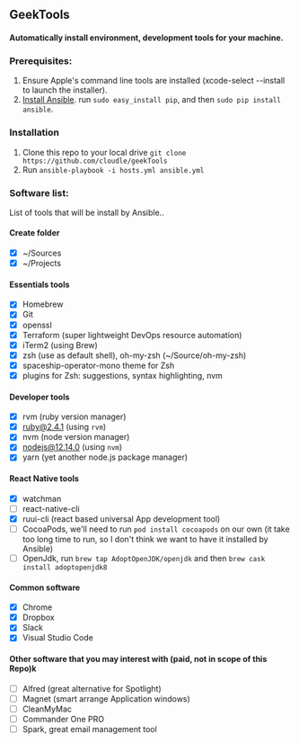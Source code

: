 ## GeekTools

#### Automatically install environment, development tools for your machine.


### Prerequisites:
1. Ensure Apple's command line tools are installed (xcode-select --install to launch the installer).
2. [Install Ansible](https://docs.ansible.com/ansible/latest/installation_guide/intro_installation.html#latest-releases-via-pip). run `sudo easy_install pip`, and then `sudo pip install ansible`.

### Installation
1. Clone this repo to your local drive `git clone https://github.com/cloudle/geekTools`
2. Run `ansible-playbook -i hosts.yml ansible.yml`

### Software list:
List of tools that will be install by Ansible..

#### Create folder
- [x] ~/Sources
- [x] ~/Projects

#### Essentials tools
- [x] Homebrew
- [x] Git
- [x] openssl
- [x] Terraform (super lightweight DevOps resource automation)
- [x] iTerm2 (using Brew)
- [x] zsh (use as default shell), oh-my-zsh (~/Source/oh-my-zsh)
- [x] spaceship-operator-mono theme for Zsh
- [x] plugins for Zsh: suggestions, syntax highlighting, nvm

#### Developer tools
- [x] rvm (ruby version manager)
- [x] ruby@2.4.1 (using `rvm`)
- [x] nvm (node version manager)
- [x] nodejs@12.14.0 (using `nvm`)
- [x] yarn (yet another node.js package manager)

#### React Native tools
- [x] watchman
- [ ] react-native-cli
- [x] ruui-cli (react based universal App development tool)
- [ ] CocoaPods, we'll need to run `pod install cocoapods` on our own (it take too long time to run, so I don't think we want to have it installed by Ansible)
- [ ] OpenJdk, run `brew tap AdoptOpenJDK/openjdk` and then `brew cask install adoptopenjdk8`

#### Common software
- [x] Chrome
- [x] Dropbox
- [x] Slack
- [x] Visual Studio Code 

#### Other software that you may interest with (paid, not in scope of this Repo)k
- [ ] Alfred (great alternative for Spotlight)
- [ ] Magnet (smart arrange Application windows)
- [ ] CleanMyMac
- [ ] Commander One PRO
- [ ] Spark, great email management tool
